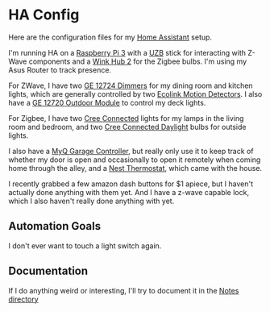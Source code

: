 # HA Config

Here are the configuration files for my [Home Assistant](https://home-assistant.io/) setup.

I'm running HA on a [Raspberry Pi 3](https://smile.amazon.com/gp/product/B01CDVSBPO/ref=oh_aui_detailpage_o06_s00?ie=UTF8&psc=1) with a [UZB](https://smile.amazon.com/gp/product/B00QJEY6OC/ref=oh_aui_detailpage_o06_s00?ie=UTF8&psc=1) stick for interacting with Z-Wave components and a [Wink Hub 2](https://smile.amazon.com/gp/product/B01KW8WGZQ/ref=oh_aui_search_detailpage?ie=UTF8&psc=1) for the Zigbee bulbs. I'm using my Asus Router to track presence.

For ZWave, I have two [GE 12724 Dimmers](https://smile.amazon.com/gp/product/B006LQFHN2/ref=oh_aui_detailpage_o00_s00?ie=UTF8&psc=1) for my dining room and kitchen lights, which are generally controlled by two [Ecolink Motion Detectors](https://smile.amazon.com/gp/product/B01MQXXG0I/ref=oh_aui_detailpage_o01_s00?ie=UTF8&psc=1).  I also have a [GE 12720 Outdoor Module](https://smile.amazon.com/gp/product/B0013V8K3O/ref=oh_aui_detailpage_o03_s00?ie=UTF8&psc=1) to control my deck lights.

For Zigbee, I have two [Cree Connected](https://smile.amazon.com/gp/product/B01701DKVM/ref=oh_aui_detailpage_o02_s00?ie=UTF8&psc=1) lights for my lamps in the living room and bedroom, and two [Cree Connected Daylight](https://smile.amazon.com/gp/product/B01701DL7A/ref=oh_aui_detailpage_o02_s00?ie=UTF8&psc=1) bulbs for outside lights.

I also have a [MyQ Garage Controller](https://smile.amazon.com/Chamberlain-MYQ-G0201-MyQ-Garage-Controls-Smartphone/dp/B00EAD65UW/ref=sr_1_1?s=hi&ie=UTF8&qid=1493026683&sr=1-1&keywords=myq), but really only use it to keep track of whether my door is open and occasionally to open it remotely when coming home through the alley, and a [Nest Thermostat](https://smile.amazon.com/Nest-Learning-Thermostat-Generation-Amazon/dp/B0131RG6VK/ref=sr_1_2?ie=UTF8&qid=1493027233&sr=8-2&keywords=nest), which came with the house.

I recently grabbed a few amazon dash buttons for $1 apiece, but I haven't actually done anything with them yet.  And I have a z-wave capable lock, which I also haven't really done anything with yet.

## Automation Goals

I don't ever want to touch a light switch again.

## Documentation

If I do anything weird or interesting, I'll try to document it in the [Notes directory](./notes/)
